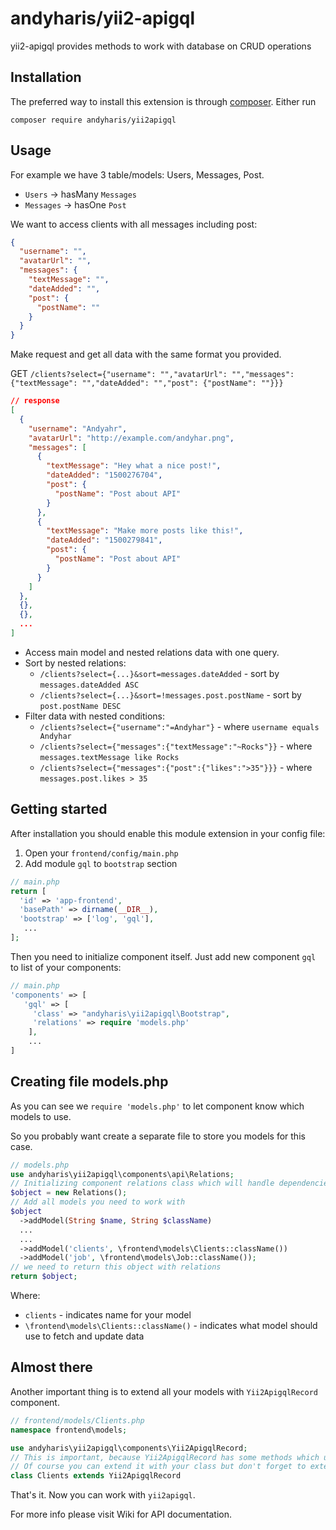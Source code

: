 andyharis/yii2-apigql
==========
yii2-apigql provides methods to work with database on CRUD operations

Installation
------------

The preferred way to install this extension is through [composer](http://getcomposer.org/download/).
Either run
```
composer require andyharis/yii2apigql
```
Usage
---
For example we have 3 table/models: Users, Messages, Post.

* `Users` -> hasMany `Messages`
* `Messages` -> hasOne `Post`

We want to access clients with all messages including post:
```json
{
  "username": "",
  "avatarUrl": "",
  "messages": {
    "textMessage": "",
    "dateAdded": "",
    "post": {
      "postName": ""
    }
  }
}
```
Make request and get all data with the same format you provided.

GET `/clients?select={"username": "","avatarUrl": "","messages": {"textMessage": "","dateAdded": "","post": {"postName": ""}}}`
```json
// response
[
  {
    "username": "Andyahr",
    "avatarUrl": "http://example.com/andyhar.png",
    "messages": [
      {
        "textMessage": "Hey what a nice post!",
        "dateAdded": "1500276704",
        "post": {
          "postName": "Post about API"
        }
      },
      {
        "textMessage": "Make more posts like this!",
        "dateAdded": "1500279841",
        "post": {
          "postName": "Post about API"
        }
      }
    ]
  },
  {},
  {},
  ...
]
```
* Access main model and nested relations data with one query.
* Sort by nested relations:
  * `/clients?select={...}&sort=messages.dateAdded` - sort by `messages.dateAdded ASC`
  * `/clients?select={...}&sort=!messages.post.postName` - sort by `post.postName DESC`
* Filter data with nested conditions:
  * `/clients?select={"username":"=Andyhar"}` - where `username equals Andyhar`
  * `/clients?select={"messages":{"textMessage":"~Rocks"}}` - where `messages.textMessage like Rocks`
  * `/clients?select={"messages":{"post":{"likes":">35"}}}` - where `messages.post.likes > 35`


Getting started
---
After installation you should enable this module extension in your config file:
1. Open your `frontend/config/main.php`
2. Add module `gql` to `bootstrap` section
```php
// main.php
return [
  'id' => 'app-frontend',
  'basePath' => dirname(__DIR__),
  'bootstrap' => ['log', 'gql'],
   ...
];
``` 
Then you need to initialize component itself.
Just add new component `gql` to list of your components:
```php
// main.php
'components' => [
   'gql' => [
     'class' => "andyharis\yii2apigql\Bootstrap",
     'relations' => require 'models.php'
    ],
    ...
]
```
Creating file models.php
---
As you can see we `require 'models.php'` to let component know which models to use.

So you probably want create a separate file to store you models for this case.
```php
// models.php
use andyharis\yii2apigql\components\api\Relations;
// Initializing component relations class which will handle dependencies
$object = new Relations();
// Add all models you need to work with
$object
  ->addModel(String $name, String $className)
  ...
  ...
  ->addModel('clients', \frontend\models\Clients::className())
  ->addModel('job', \frontend\models\Job::className());
// we need to return this object with relations
return $object;
```
Where:
* `clients` - indicates name for your model
* `\frontend\models\Clients::className()` - indicates what model should use to fetch and update data

Almost there
---
Another important thing is to extend all your models with `Yii2ApigqlRecord` component.
```php
// frontend/models/Clients.php
namespace frontend\models;

use andyharis\yii2apigql\components\Yii2ApigqlRecord;
// This is important, because Yii2ApigqlRecord has some methods which use your models to make magic. 
// Of course you can extend it with your class but don't forget to extend Yii2ApigqlRecord
class Clients extends Yii2ApigqlRecord
```
That's it. Now you can work with `yii2apigql`.

For more info please visit Wiki for API documentation.
